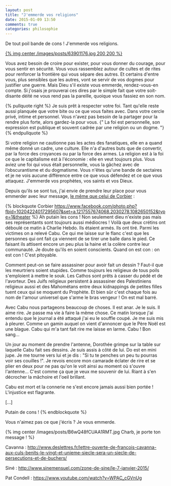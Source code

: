 ```yaml
---
layout: post
title: "J'emmerde vos religions"
date: 2015-01-09 13:50
comments: true
categories: philosophie
---
```


De tout poil bande de cons ! J'emmerde vos religions.

[{% img center /images/posts/63901176.jpg 200 200 %}](/images/posts/63901176.jpg)

Vous avez besoin de croire pour exister, pour vous donner du courage, pour vous sentir en sécurité. Vous vous rassemblez autour de cultes et de rites pour renforcer la frontière qui vous sépare des autres. Et certains d'entre vous, plus sensibles que les autres, vont se servir de vos dogmes pour justifier une guerre. Mais Dieu s'il existe vous emmerde, rendez-vous-en compte. Si j'osais je prouverai ces dires par le simple fait que votre soit-disante déité ne vous rend pas la pareille, quoique vous fassiez en son nom.

{% pullquote right %}
Je suis prêt à respecter votre foi. Tant qu'elle reste aussi planquée que votre bite ou ce que vous faites avec. Dans votre cercle privé, intime et personnel. Vous n'avez pas besoin de la partager pour la rendre plus forte, alors gardez-la pour vous. {" La foi est personnelle, son expression est publique et souvent cadrée par une religion ou un dogme. "}
{% endpullquote %}

Si votre religion ne cautionne pas les actes des fanatiques, elle en a quand même donné un cadre, une culture. Elle n'a d'autres buts que de convertir, par la force des croyances ou par la force des armes. La religion est à la foi ce que le capitalisme est à l'économie : elle en veut toujours plus. Vous aviez une foi qui vous était personnelle, vous la gâchez avec de l’obscurantisme et du dogmatisme. Vous n'êtes qu'une bande de sectaires et je ne vois aucune différence entre ce que vous défendez et ce que vous attaquez. J'emmerde vos prophètes, vos saints et vos Dieux.

Depuis qu'ils se sont tus, j'ai envie de prendre leur place pour vous emmerder avec leur message, [le même que celui de Corbier](https://www.facebook.com/photo.php?fbid=10204224017295607&set=a.1217557674068.2030278.1082650152&type=1&theater) :

{% blockquote Corbier https://www.facebook.com/photo.php?fbid=10204224017295607&set=a.1217557674068.2030278.1082650152&type=1&theater %}
Ah putain les cons ! Non seulement dieu n'existe pas mais ses représentants sont toujours aussi médiocres !
Voilà que deux crétins ont déboulé ce matin à Charlie Hebdo. Ils étaient armés. Ils ont tiré. Parmi les victimes on a relevé Cabu. Ce qui me laisse sur le flanc c'est que les personnes qui ont fait ça viennent de se tirer une balle dans le pied. Ce faisant ils attisent encore un peu plus la haine et la colère contre leur communauté. Je doute qu'ils en soient conscients.
Quand on est con : on est con !
C'est pitoyable.

Comment peut-on se faire assassiner pour avoir fait un dessin ? Faut-il que les meurtriers soient stupides. Comme toujours les religieux de tous poils s'emploient à mettre le souk. Les Cathos sont prêts à casser du pédé et de l'avorteur. Des Juifs religieux persistent à assassiner des Palestiniens religieux aussi et des Mahométans entre deux kidnappings de petites filles tuent ceux qui se moquent du Prophète. Et bien sûr c'est chaque fois au nom de l'amour universel que s'arme le bras vengeur !
On est mal barré.

Avec Cabu nous partageons beaucoup de choses. Il est anar. Je le suis. Il aime rire. Je passe ma vie à faire la même chose. Ce matin lorsque j'ai entendu que le journal a été attaqué j'ai eu le souffle coupé. Je me suis mis à pleurer. Comme un gamin auquel on vient d'annoncer que le Père Noël est une blague.
Cabu qui m'a tant fait rire me laisse en larme.
Cabu ! Bon sang...

Un jour au moment de prendre l'antenne, Dorothée grimpe sur la table sur laquelle Cabu fait ses dessins. Je suis assis à côté de lui. Do est en mini jupe. Je me tourne vers lui et je dis : "Si tu te penches un peu tu pourras voir ses couilles !". Je revois encore mon camarade éclater de rire et se plier en deux pour ne pas qu'on le voit ainsi au moment où s'ouvre l'antenne...
C'est comme ça que je veux me souvenir de lui. Riant à s'en décrocher la mâchoire et l'oeil brillant.

Cabu est mort et la connerie ne s'est encore jamais aussi bien portée !
L'injustice est flagrante.

[...]

Putain de cons !
{% endblockquote %}

Vous n'aimez pas ce que j'écris ? Je vous emmerde.

{% img center /images/posts/B6wQ48fCUAA1RMT.jpg Charb, je porte ton message ! %}

Cavanna : http://www.deslettres.fr/lettre-ouverte-de-francois-cavanna-aux-culs-benits-le-vingt-et-unieme-siecle-sera-un-siecle-de-persecutions-et-de-buchers/

Siné : http://www.sinemensuel.com/zone-de-sine/le-7-janvier-2015/

Pat Condell : https://www.youtube.com/watch?v=WPAC_cGVnUg
